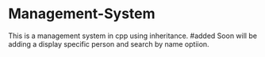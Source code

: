 # Management-System

This is a management system in cpp using inheritance.
#added
Soon will be adding a display specific person and search by name optiion. 
